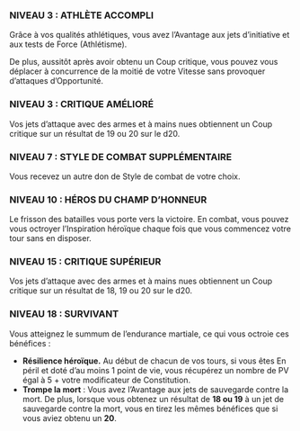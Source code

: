 
### NIVEAU 3 : ATHLÈTE ACCOMPLI

Grâce à vos qualités athlétiques, vous avez l’Avantage aux jets d’initiative et aux tests de Force (Athlétisme).

De plus, aussitôt après avoir obtenu un Coup critique, vous pouvez vous déplacer à concurrence de la moitié de votre Vitesse sans provoquer d’attaques d’Opportunité.


### NIVEAU 3 : CRITIQUE AMÉLIORÉ

Vos jets d’attaque avec des armes et à mains nues obtiennent un Coup critique sur un résultat de 19 ou 20 sur le d20.


### NIVEAU 7 : STYLE DE COMBAT SUPPLÉMENTAIRE

Vous recevez un autre don de Style de combat de votre choix.


### NIVEAU 10 : HÉROS DU CHAMP D’HONNEUR

Le frisson des batailles vous porte vers la victoire. En combat, vous pouvez vous octroyer l’Inspiration héroïque chaque fois que vous commencez votre tour sans en disposer.


### NIVEAU 15 : CRITIQUE SUPÉRIEUR

Vos jets d’attaque avec des armes et à mains nues obtiennent un Coup critique sur un résultat de 18, 19 ou 20 sur le d20.


### NIVEAU 18 : SURVIVANT

Vous atteignez le summum de l’endurance martiale, ce qui vous octroie ces bénéfices :

- **Résilience héroïque.** Au début de chacun de vos tours, si vous êtes En péril et doté d’au moins 1 point de vie, vous récupérez un nombre de PV égal à 5 + votre modificateur de Constitution.
- **Trompe la mort** : Vous avez l’Avantage aux jets de sauvegarde contre la mort. De plus, lorsque vous obtenez un résultat de **18 ou 19** à un jet de sauvegarde contre la mort, vous en tirez les mêmes bénéfices que si vous aviez obtenu un **20**.

